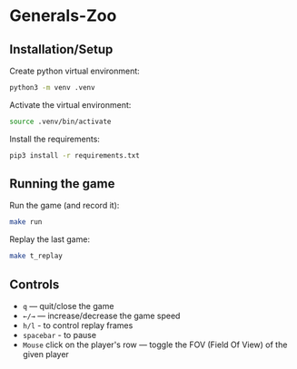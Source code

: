 # Generals-Zoo

## Installation/Setup

Create python virtual environment:
```sh
python3 -m venv .venv
```

Activate the virtual environment:
```sh
source .venv/bin/activate
```

Install the requirements:
```sh
pip3 install -r requirements.txt
```

## Running the game

Run the game (and record it):
```sh
make run
```

Replay the last game:
```sh
make t_replay
```

## Controls
- `q` — quit/close the game
- `←/→` — increase/decrease the game speed
- `h/l` - to control replay frames
- `spacebar` - to pause
- `Mouse` click on the player's row — toggle the FOV (Field Of View) of the given player
